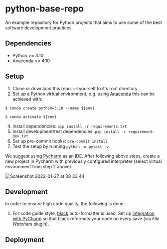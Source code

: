 # python-base-repo
An example repository for Python projects that aims to use some of the best software development practices.

## Dependencies
* Python >= 3.10
* Anaconda >= 4.10

## Setup
1. Clone or download this repo. `cd` yourself to it's root directory.
2. Set up a Python virtual enviromnent, e.g. using [Anaconda](https://www.anaconda.com/) this can be achieved with:

`$ conda create python=3.10 --name ${env}`

`$ conda activate ${env}`

4. Install dependencies: `pip install -r requirements.txt`
5. Install development/test dependencies: `pip install -r requirement-dev.txt`
6. Set up pre-commit hooks: `pre-commit install`
7. Test the setup by running `python -m pytest -v`

We suggest using [Pycharm](https://www.jetbrains.com/pycharm/) as an IDE. After following above steps, create a new project in Pycharm with previously configured interpreter (select virtual environment from step 2 above).

![Screenshot 2022-01-27 at 08 33 44](https://user-images.githubusercontent.com/79791019/151312300-cf84f203-8b8e-4be7-965a-678e17d3313a.png)


## Development

In order to ensure high code quality, the following is done:

1. For code guide style, [black](https://black.readthedocs.io/en/stable/index.html) auto-formatter is used. Set up
[integration with PyCharm](https://black.readthedocs.io/en/stable/integrations/editors.html) so that black reformats
your code on every save (via *File Watchers* plugin).








## Deployment
